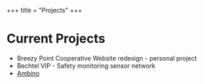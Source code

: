 +++
title = "Projects"
+++

# Current Projects

- Breezy Point Cooperative Website redesign - personal project
- Bechtel VIP - Safety monitoring sensor network
- [Ambino](https://goambino.com)
